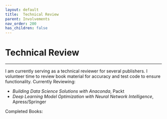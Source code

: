 ```yaml
---
layout: default
title:  Technical Review
parent: Involvements
nav_order: 200
has_children: false
---
```


# Technical Review

---

I am currently serving as a technical reviewer for several publishers. I volunteer time to review book material for accuracy and test code to ensure functionality.
Currently Reviewing:
- *Building Data Science Solutions with Anaconda*, Packt
- *Deep Learning Model Optimization with Neural Network Intelligence*, Apress/Springer

Completed Books:


 



